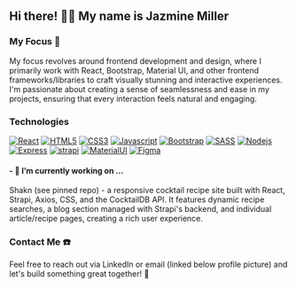 ## Hi there! 👋🏽 My name is Jazmine Miller

### My Focus 🔭

My focus revolves around frontend development and design, where I primarily work with React, Bootstrap, Material UI, and other frontend frameworks/libraries to craft visually stunning and interactive experiences. I'm passionate about creating a sense of seamlessness and ease in my projects, ensuring that every interaction feels natural and engaging.

### Technologies 
[![React](https://github.com/jazdmiller/jazdmiller/assets/90724224/77e7205a-1362-40b1-978d-b2aefab00fed)]([1])
[![HTML5](https://github.com/jazdmiller/jazdmiller/assets/90724224/298437c1-d3b2-4982-b311-1787230b4e5c)]([2])
[![CSS3](https://github.com/jazdmiller/jazdmiller/assets/90724224/adb98fe9-1d13-4378-8797-2189cde58d2c)]([3])
[![Javascript](https://github.com/jazdmiller/jazdmiller/assets/90724224/4ce3d9a5-e5ed-4865-bc75-3ab5c24b63bc)]([4])
[![Bootstrap](https://github.com/jazdmiller/jazdmiller/assets/90724224/b4995b7b-77b3-4d97-87c5-48975c972be2)]([5])
[![SASS](https://github.com/jazdmiller/jazdmiller/assets/90724224/e429c73e-23fd-4978-bac1-cc4c49c42dc6)]([6])
[![Nodejs](https://github.com/jazdmiller/jazdmiller/assets/90724224/f7e732bd-514b-49ea-9ec0-49ec61ab7f6b)]([7])
[![Express](https://github.com/jazdmiller/jazdmiller/assets/90724224/5e3ce61d-a61a-4152-9503-98120a5b58e4)]([9])
[![strapi](https://github.com/jazdmiller/jazdmiller/assets/90724224/3a8b2f77-1432-4b69-a449-d40bf83cfb6c)]([10])
[![MaterialUI](https://github.com/jazdmiller/jazdmiller/assets/90724224/0eef9a31-b60e-49e1-92fa-201c81c53de3)]([8])
[![Figma](https://github.com/jazdmiller/jazdmiller/assets/90724224/286cfad7-252f-457d-8bdd-d984972253ad)]([11])


#### - 🌱  I’m currently working on ...

Shakn (see pinned repo) - a responsive cocktail recipe site built with React, Strapi, Axios, CSS, and the CocktailDB API. It features dynamic recipe searches, a blog section managed with Strapi's backend, and individual article/recipe pages, creating a rich user experience.

### Contact Me ☎️
Feel free to reach out via LinkedIn or email (linked below profile picture) and let's build something great together! 🚀



[1]: https://react.dev/
[2]: https://www.w3schools.com/html/
[3]: https://www.w3schools.com/css/
[4]: https://www.w3schools.com/js/default.asp
[5]: https://getbootstrap.com/
[6]: https://sass-lang.com/
[7]: https://nodejs.org/en
[8]: https://mui.com/
[9]: https://expressjs.com/
[10]: https://strapi.io/
[11]: https://www.figma.com/

<!--
[2] HTML5
[3] CSS5
[4] Bootstrap
[5] Sass
[6] Javascript
[7] node.js
[8] express
[9] material UI
[10] strapi
[11] figma

**jazdmiller/jazdmiller** is a ✨ _special_ ✨ repository because its `README.md` (this file) appears on your GitHub profile.

Here are some ideas to get you started:

- 🌱 I’m currently learning ...
- 👯 I’m looking to collaborate on ...
- 🤔 I’m looking for help with ...
- 💬 Ask me about ...
- 📫 How to reach me: ...
- 😄 Pronouns: ...
- ⚡ Fun fact: ...
-->
